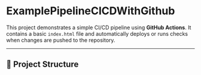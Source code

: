 # ExamplePipelineCICDWithGithub

This project demonstrates a simple CI/CD pipeline using **GitHub Actions**. It contains a basic `index.html` file and automatically deploys or runs checks when changes are pushed to the repository.

---

## 🔧 Project Structure


